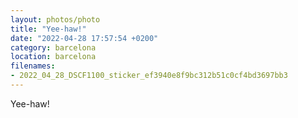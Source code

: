 ```yaml
---
layout: photos/photo
title: "Yee-haw!"
date: "2022-04-28 17:57:54 +0200"
category: barcelona
location: barcelona
filenames: 
- 2022_04_28_DSCF1100_sticker_ef3940e8f9bc312b51c0cf4bd3697bb3
---
```

Yee-haw!
